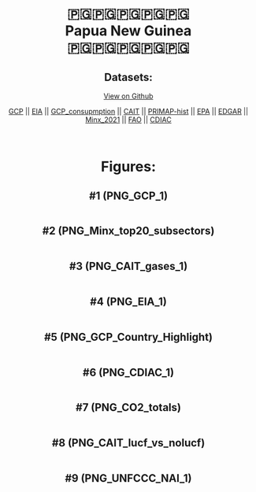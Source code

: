 
<center>
<h1 align="center">
🇵🇬🇵🇬🇵🇬🇵🇬🇵🇬
<br>
Papua New Guinea
<br>
🇵🇬🇵🇬🇵🇬🇵🇬🇵🇬
</h1>
<h2>Datasets:</h2>
<p><a href="https://github.com/dquintani/GreenhouseData/tree/master/country_data/PNG_Papua New Guinea/data">View on Github</a>
<br></p><p><a href="data/PNG_GCP.csv">GCP</a> || <a href="data/PNG_EIA.csv">EIA</a> || <a href="data/PNG_GCP_consupmption.csv">GCP_consupmption</a> || <a href="data/PNG_CAIT.csv">CAIT</a> || <a href="data/PNG_PRIMAP-hist.csv">PRIMAP-hist</a> || <a href="data/PNG_EPA.csv">EPA</a> || <a href="data/PNG_EDGAR.csv">EDGAR</a> || <a href="data/PNG_Minx_2021.csv">Minx_2021</a> || <a href="data/PNG_FAO.csv">FAO</a> || <a href="data/PNG_CDIAC.csv">CDIAC</a></p><p><br></p>
<h1>Figures:</h1><h2>#1 (PNG_GCP_1)</h2>
<p><img alt="" src="figures/PNG_GCP_1.png" /></p><h2>#2 (PNG_Minx_top20_subsectors)</h2>
<p><img alt="" src="figures/PNG_Minx_top20_subsectors.png" /></p><h2>#3 (PNG_CAIT_gases_1)</h2>
<p><img alt="" src="figures/PNG_CAIT_gases_1.png" /></p><h2>#4 (PNG_EIA_1)</h2>
<p><img alt="" src="figures/PNG_EIA_1.png" /></p><h2>#5 (PNG_GCP_Country_Highlight)</h2>
<p><img alt="" src="figures/PNG_GCP_Country_Highlight.png" /></p><h2>#6 (PNG_CDIAC_1)</h2>
<p><img alt="" src="figures/PNG_CDIAC_1.png" /></p><h2>#7 (PNG_CO2_totals)</h2>
<p><img alt="" src="figures/PNG_CO2_totals.png" /></p><h2>#8 (PNG_CAIT_lucf_vs_nolucf)</h2>
<p><img alt="" src="figures/PNG_CAIT_lucf_vs_nolucf.png" /></p><h2>#9 (PNG_UNFCCC_NAI_1)</h2>
<p><img alt="" src="figures/PNG_UNFCCC_NAI_1.png" /></p>